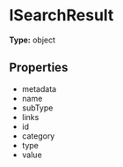 # ISearchResult


**Type:** object

## Properties
* metadata
* name
* subType
* links
* id
* category
* type
* value
